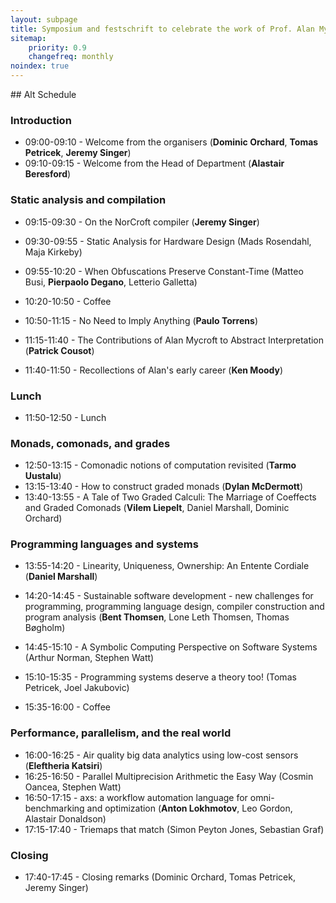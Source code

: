 ```yaml
---
layout: subpage
title: Symposium and festschrift to celebrate the work of Prof. Alan Mycroft
sitemap:
    priority: 0.9
    changefreq: monthly
noindex: true
---
```


## Alt Schedule

### Introduction

* 09:00-09:10 - Welcome from the organisers (__Dominic Orchard__, __Tomas Petricek__, __Jeremy Singer__)
* 09:10-09:15 - Welcome from the Head of Department (__Alastair Beresford__)

### Static analysis and compilation

* 09:15-09:30 - On the NorCroft compiler (__Jeremy Singer__)
* 09:30-09:55 - Static Analysis for Hardware Design (Mads Rosendahl, Maja Kirkeby)
* 09:55-10:20 - When Obfuscations Preserve Constant-Time (Matteo Busi, __Pierpaolo Degano__, Letterio Galletta)

* 10:20-10:50 - Coffee

* 10:50-11:15 - No Need to Imply Anything (__Paulo Torrens__)
* 11:15-11:40 - The Contributions of Alan Mycroft to Abstract Interpretation (__Patrick Cousot__)
* 11:40-11:50 - Recollections of Alan's early career (__Ken Moody__)

### Lunch

* 11:50-12:50 - Lunch

### Monads, comonads, and grades

* 12:50-13:15 - Comonadic notions of computation revisited (__Tarmo Uustalu__)
* 13:15-13:40 - How to construct graded monads (__Dylan McDermott__)
* 13:40-13:55 - A Tale of Two Graded Calculi: The Marriage of Coeffects and Graded Comonads (__Vilem Liepelt__, Daniel Marshall, Dominic Orchard)

### Programming languages and systems

* 13:55-14:20 - Linearity, Uniqueness, Ownership: An Entente Cordiale (__Daniel Marshall__)
* 14:20-14:45 - Sustainable software development - new challenges for programming, programming language design, compiler construction and program analysis (__Bent Thomsen__, Lone Leth Thomsen, Thomas Bøgholm)
* 14:45-15:10 - A Symbolic Computing Perspective on Software Systems (Arthur Norman, Stephen Watt)
* 15:10-15:35 - Programming systems deserve a theory too! (Tomas Petricek, Joel Jakubovic)

* 15:35-16:00 - Coffee

### Performance, parallelism, and the real world

* 16:00-16:25 - Air quality big data analytics using low-cost sensors (__Eleftheria Katsiri__)
* 16:25-16:50 - Parallel Multiprecision Arithmetic the Easy Way (Cosmin Oancea, Stephen Watt)
* 16:50-17:15 - axs: a workflow automation language for omni-benchmarking and optimization (__Anton Lokhmotov__, Leo Gordon, Alastair Donaldson)
* 17:15-17:40 - Triemaps that match (Simon Peyton Jones, Sebastian Graf)

### Closing

* 17:40-17:45 - Closing remarks (Dominic Orchard, Tomas Petricek, Jeremy Singer)
